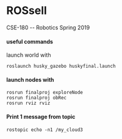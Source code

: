 # ROSsell
CSE-180 -- Robotics Spring 2019

#### useful commands 

launch world with 

```
roslaunch husky_gazebo huskyfinal.launch
```

#### launch nodes with

```
rosrun finalproj exploreNode
rosrun finalproj obRec
rosrun rviz rviz
```


#### Print 1 message from topic
```
rostopic echo -n1 /my_cloud3
```
